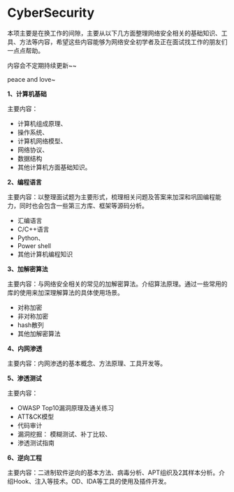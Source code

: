 # CyberSecurity

本项主要是在换工作的间隙，主要从以下几方面整理网络安全相关的基础知识、工具、方法等内容，希望这些内容能够为网络安全初学者及正在面试找工作的朋友们一点点帮助。

内容会不定期持续更新~~

peace and love~



**1、计算机基础**

主要内容：

- 计算机组成原理、
- 操作系统、
- 计算机网络模型、
- 网络协议、
- 数据结构
- 其他计算机方面基础知识。

**2、编程语言**

主要内容：以整理面试题为主要形式，梳理相关问题及答案来加深和巩固编程能力，同时也会包含一些第三方库、框架等源码分析。

- 汇编语言
- C/C++语言
- Python、
- Power shell
- 其他计算机编程知识

**3、加解密算法**

主要内容：与网络安全相关的常见的加解密算法。介绍算法原理。通过一些常用的库的使用来加深理解算法的具体使用场景。

- 对称加密
- 非对称加密
- hash散列
- 其他加解密算法

**4、内网渗透**

主要内容：内网渗透的基本概念、方法原理、工具开发等。

**5、渗透测试**

主要内容：

- OWASP Top10漏洞原理及通关练习
- ATT&CK模型
- 代码审计
- 漏洞挖掘： 模糊测试、补丁比较、
- 渗透测试指南

**6、逆向工程**

主要内容：二进制软件逆向的基本方法、病毒分析、APT组织及2其样本分析。介绍Hook、注入等技术。OD、IDA等工具的使用及插件开发。

